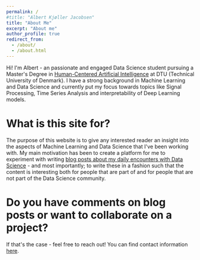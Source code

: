 ```yaml
---
permalink: /
#title: "Albert Kjøller Jacobsen"
title: "About Me"
excerpt: "About me"
author_profile: true
redirect_from: 
  - /about/
  - /about.html
---
```


Hi! I'm Albert - an passionate and engaged Data Science student pursuing a Master's Degree in [Human-Centered Artificial Intelligence](https://www.dtu.dk/english/education/graduate/msc-programmes/Human-Centered-Artificial-Intelligence) at DTU (Technical University of Denmark). I have a strong background in Machine Learning and Data Science and currently put my focus towards topics like Signal Processing, Time Series Analysis and interpretability of Deep Learning models.

 <!-- I have a Bachelor's Degree in [Articifial Intelligence and Data](https://www.dtu.dk/english/education/undergraduate/undergraduate-programmes-in-danish/bsc-eng-programmes/artificial-intelligence-and-data).  -->

What is this site for? 
======

The purpose of this website is to give any interested reader an insight into the aspects of Machine Learning and Data Science that I've been working with. My main motivation has been to create a platform for me to experiment with writing [blog posts about my daily encounters with Data Science](https://albertkjoller.github.io/posts) - and most importantly; to write these in a fashion such that the content is interesting both for people that are part of and for people that are not part of the Data Science community. 

Do you have comments on blog posts or want to collaborate on a project?
======

<!-- **Want to collaborate?** -->

If that's the case - feel free to reach out! You can find contact information [here](https://albertkjoller.github.io/contact).

